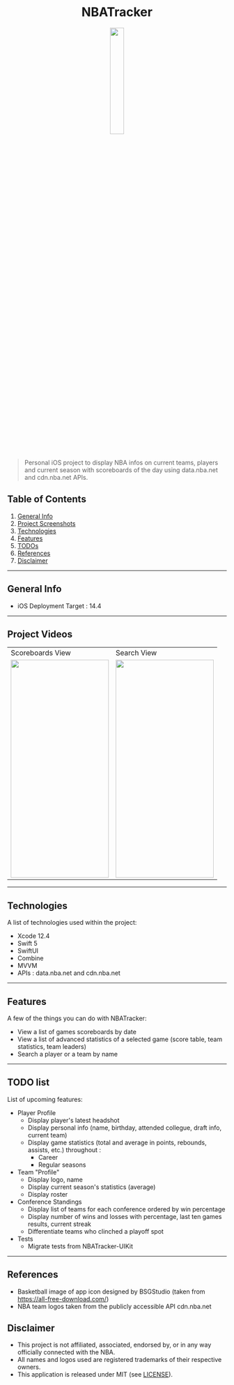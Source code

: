 <h1 align="center"> NBATracker </h1>

<p align="center">
<img src="https://user-images.githubusercontent.com/43909779/117497566-a96d0d80-af46-11eb-98c9-ea40b04f3beb.png" width="25%" height="25%">
</p>

> Personal iOS project to display NBA infos on current teams, players and current season with scoreboards of the day using data.nba.net and cdn.nba.net APIs.

## Table of Contents
1. [General Info](#general-info)
2. [Project Screenshots](#project-screenshots)
3. [Technologies](#technologies)
4. [Features](#features)
5. [TODOs](#todo-list)
6. [References](#references)
7. [Disclaimer](#disclaimer)

<hr>

## General Info

* iOS Deployment Target : 14.4

<hr>

## Project Videos
<table>
  <tr>
    <td>Scoreboards View</td>
     <td>Search View</td>
  </tr>
  <tr>
    <td><img src="https://user-images.githubusercontent.com/43909779/124505332-3ab9fe00-dd97-11eb-97a0-d65ecffb5b54.gif" width=225 height=500></td>
    <td><img src="https://user-images.githubusercontent.com/43909779/124505893-815c2800-dd98-11eb-8e14-29afc2d4ea15.gif" width=225 height=500></td>
  </tr>
 </table>

<hr>

## Technologies
A list of technologies used within the project:
* Xcode 12.4
* Swift 5
* SwiftUI
* Combine
* MVVM
* APIs : data.nba.net and cdn.nba.net

<hr>

## Features

A few of the things you can do with NBATracker:

* View a list of games scoreboards by date
* View a list of advanced statistics of a selected game (score table, team statistics, team leaders)
* Search a player or a team by name

<hr>

## TODO list

List of upcoming features:
- Player Profile
  - Display player's latest headshot
  - Display personal info (name, birthday, attended collegue, draft info, current team)
  - Display game statistics (total and average in points, rebounds, assists, etc.) throughout :
    - Career
    - Regular seasons
- Team "Profile"
  - Display logo, name
  - Display current season's statistics (average)
  - Display roster
- Conference Standings
  - Display list of teams for each conference ordered by win percentage
  - Display number of wins and losses with percentage, last ten games results, current streak
  - Differentiate teams who clinched a playoff spot
- Tests
  - Migrate tests from NBATracker-UIKit

<hr>

## References

* Basketball image of app icon designed by BSGStudio (taken from https://all-free-download.com/)
* NBA team logos taken from the publicly accessible API cdn.nba.net

## Disclaimer
* This project is not affiliated, associated, endorsed by, or in any way officially connected with the NBA.
* All names and logos used are registered trademarks of their respective owners.
* This application is released under MIT (see [LICENSE](LICENSE)).
